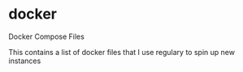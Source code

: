 # docker
Docker Compose Files

This contains a list of docker files that I use regulary to spin up new instances
